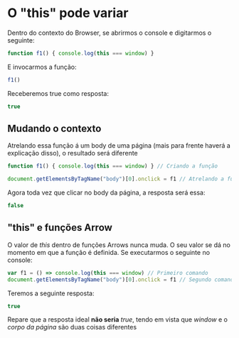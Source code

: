 # O "this" pode variar
Dentro do contexto do Browser, se abrirmos o console e digitarmos o seguinte:
```js
function f1() { console.log(this === window) }
```
E invocarmos a função:
```js
f1()
```
Receberemos true como resposta:
```js
true
```

## Mudando o contexto
Atrelando essa função á um body de uma página (mais para frente haverá a explicação disso), o resultado será diferente
```js
function f1() { console.log(this === window) } // Criando a função

document.getElementsByTagName("body")[0].onclick = f1 // Atrelando a função ao body da página
```

Agora toda vez que clicar no body da página, a resposta será essa:
```js
false
```

## "this" e funções Arrow
O valor de *this* dentro de funções Arrows nunca muda. O seu valor se dá no momento em que a função é definida. Se executarmos o seguinte no console:
```js
var f1 = () => console.log(this === window) // Primeiro comando
document.getElementsByTagName("body")[0].onclick = f1 // Segundo comando
```
Teremos a seguinte resposta:
```js
true
```
Repare que a resposta ideal **não seria** *true*, tendo em vista que *window* e o *corpo da página* são duas coisas diferentes
